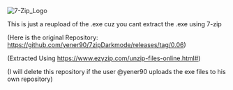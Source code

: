 ![7-Zip_Logo](https://user-images.githubusercontent.com/119701717/235328083-ef577e13-6c86-4484-9e0e-a97036a9a535.png)

This is just a reupload of the .exe cuz you cant extract the .exe using 7-zip

(Here is the original Repository: https://github.com/yener90/7zipDarkmode/releases/tag/0.06)

(Extracted Using https://www.ezyzip.com/unzip-files-online.html#)

(I will delete this repository if the user @yener90 uploads the exe files to his own repository)
